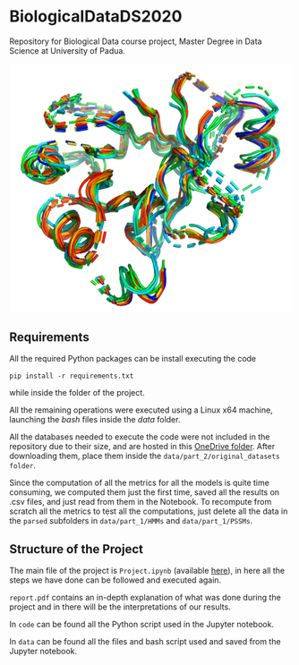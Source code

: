 # BiologicalDataDS2020

Repository for Biological Data course project, Master Degree in Data Science at University of Padua.

![Image](./data/part_2/original_datasets/family_structures/pdbs_psiblast_M_4_denoised1_uniref90_1iterations/common_core_visualized.png "Image")

## Requirements

All the required Python packages can be install executing the code

```
pip install -r requirements.txt
```

while inside the folder of the project.

All the remaining operations were executed using a Linux x64 machine, launching the _bash_ files inside the _data_ folder.

All the databases needed to execute the code were not included in the repository due to their size, and are hosted in this [OneDrive folder](https://1drv.ms/u/s!AqCB-obyBHqxhfwhorLjh3IIyPBAlA?e=VSBgFo). After downloading them, place them inside the `data/part_2/original_datasets folder`.

Since the computation of all the metrics for all the models is quite time consuming, we computed them just the first time, saved all the results on .csv files, and just read from them in the Notebook. To recompute from scratch all the metrics to test all the computations, just delete all the data in the `parsed` subfolders in `data/part_1/HMMs` and `data/part_1/PSSMs`.

## Structure of the Project

The main file of the project is `Project.ipynb` (available [here](https://nbviewer.jupyter.org/github/Nihmar/BiologicalDataDS2020/blob/main/Project.ipynb)), in here all the steps we have done can be followed and executed again.

`report.pdf` contains an in-depth explanation of what was done during the project and in there will be the interpretations of our results.

In `code` can be found all the Python script used in the Jupyter notebook.

In `data` can be found all the files and bash script used and saved from the Jupyter notebook.
